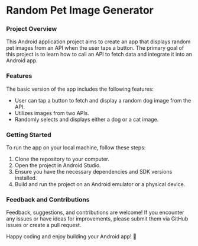 # Random Pet Image Generator

### Project Overview
This Android application project aims to create an app that displays random pet images from an API when the user taps a button. The primary goal of this project is to learn how to call an API to fetch data and integrate it into an Android app.

### Features
The basic version of the app includes the following features:
- User can tap a button to fetch and display a random dog image from the API.
- Utilizes images from two APIs.
- Randomly selects and displays either a dog or a cat image.

### Getting Started
To run the app on your local machine, follow these steps:
1. Clone the repository to your computer.
2. Open the project in Android Studio.
3. Ensure you have the necessary dependencies and SDK versions installed.
4. Build and run the project on an Android emulator or a physical device.

### Feedback and Contributions
Feedback, suggestions, and contributions are welcome! If you encounter any issues or have ideas for improvements, please submit them via GitHub issues or create a pull request.

Happy coding and enjoy building your Android app! 🚀
